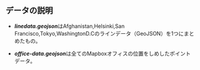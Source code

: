 ## データの説明
- ***linedata.geojson***はAfghanistan,Helsinki,San Francisco,Tokyo,WashingtonD.Cのラインデータ（GeoJSON）を1つにまとめたもの。

- ***office-data.geojson***は全てのMapboxオフィスの位置をしめしたポイントデータ。



